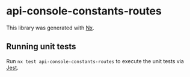 # api-console-constants-routes

This library was generated with [Nx](https://nx.dev).

## Running unit tests

Run `nx test api-console-constants-routes` to execute the unit tests via [Jest](https://jestjs.io).
